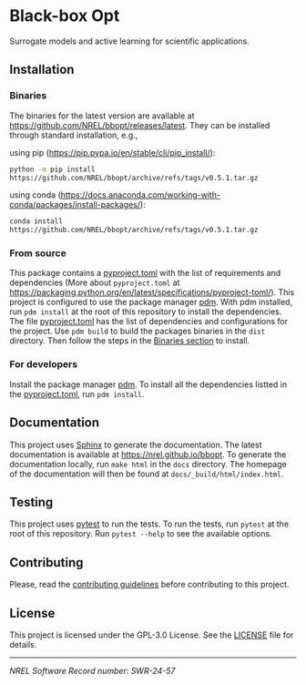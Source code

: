 # Black-box Opt

Surrogate models and active learning for scientific applications.

## Installation

### Binaries

The binaries for the latest version are available at https://github.com/NREL/bbopt/releases/latest. They can be installed through standard installation, e.g.,

using pip (https://pip.pypa.io/en/stable/cli/pip_install/):

```sh
python -m pip install
https://github.com/NREL/bbopt/archive/refs/tags/v0.5.1.tar.gz
```

using conda (https://docs.anaconda.com/working-with-conda/packages/install-packages/):

```sh
conda install
https://github.com/NREL/bbopt/archive/refs/tags/v0.5.1.tar.gz
```

### From source

This package contains a [pyproject.toml](pyproject.toml) with the list of requirements and dependencies (More about `pyproject.toml` at https://packaging.python.org/en/latest/specifications/pyproject-toml/). This project is configured to use the package manager [pdm](https://pdm-project.org/en/stable/). With pdm installed, run `pdm install` at the root of this repository to install the dependencies. The file [pyproject.toml](pyproject.toml) has the list of dependencies and configurations for the project. Use `pdm build` to build the packages binaries in the `dist` directory. Then follow the steps in the [Binaries section](#binaries) to install.

### For developers

Install the package manager [pdm](https://pdm-project.org/en/stable/). To install all the dependencies listted in the [pyproject.toml](pyproject.toml), run `pdm install`.

## Documentation

This project uses [Sphinx](https://www.sphinx-doc.org/en/master/) to generate the documentation. The latest documentation is available at https://nrel.github.io/bbopt. To generate the documentation locally, run `make html` in the `docs` directory. The homepage of the documentation will then be found at `docs/_build/html/index.html`.

## Testing

This project uses [pytest](https://docs.pytest.org/en/stable/) to run the tests. To run the tests, run `pytest` at the root of this repository. Run `pytest --help` to see the available options.

## Contributing

Please, read the [contributing guidelines](CONTRIBUTING.md) before contributing to this project.

## License

This project is licensed under the GPL-3.0 License. See the [LICENSE](LICENSE) file for details.

---

_NREL Software Record number: SWR-24-57_